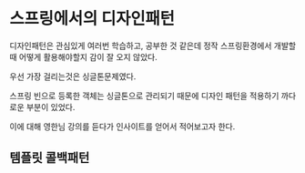 # 스프링에서의 디자인패턴

디자인패턴은 관심있게 여러번 학습하고, 공부한 것 같은데 정작 스프링환경에서 개발할 때 어떻게 활용해야할지 감이 잘 오지 않았다.

우선 가장 걸리는것은 싱글톤문제였다.

스프링 빈으로 등록한 객체는 싱글톤으로 관리되기 때문에 디자인 패턴을 적용하기 까다로운 부분이 있었다.

이에 대해 영한님 강의를 듣다가 인사이트를 얻어서 적어보고자 한다.

## 템플릿 콜백패턴


